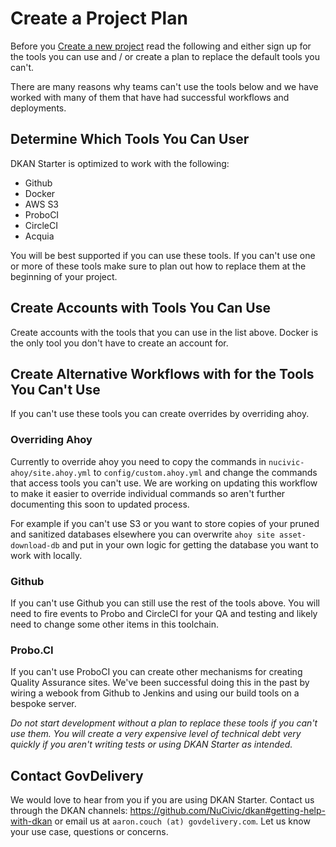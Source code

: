 # Create a Project Plan

Before you [Create a new project](creating-a-new-project) read the following and either sign up for the tools you can use and / or create a plan to replace the default tools you can't.

There are many reasons why teams can't use the tools below and we have worked with many of them that have had successful workflows and deployments.

## Determine Which Tools You Can User

DKAN Starter is optimized to work with the following:

* Github
* Docker
* AWS S3
* ProboCI
* CircleCI
* Acquia

You will be best supported if you can use these tools. If you can't use one or more of these tools make sure to plan out how to replace them at the beginning of your project.

## Create Accounts with Tools You Can Use

Create accounts with the tools that you can use in the list above. Docker is the only tool you don't have to create an account for.

## Create Alternative Workflows with for the Tools You Can't Use

If you can't use these tools you can create overrides by overriding ahoy.

### Overriding Ahoy

Currently to override ahoy you need to copy the commands in ``nucivic-ahoy/site.ahoy.yml`` to ``config/custom.ahoy.yml`` and change the commands that access tools you can't use. We are working on updating this workflow to make it easier to override individual commands so aren't further documenting this soon to updated process.

For example if you can't use S3 or you want to store copies of your pruned and sanitized databases elsewhere you can overwrite ``ahoy site asset-download-db`` and put in your own logic for getting the database you want to work with locally.

### Github
If you can't use Github you can still use the rest of the tools above. You will need to fire events to Probo and CircleCI for your QA and testing and likely need to change some other items in this toolchain.

### Probo.CI

If you can't use ProboCI you can create other mechanisms for creating Quality Assurance sites. We've been successful doing this in the past by wiring a webook from Github to Jenkins and using our build tools on a bespoke server.

*Do not start development without a plan to replace these tools if you can't use them. You will create a very expensive level of technical debt very quickly if you aren't writing tests or using DKAN Starter as intended.*

## Contact GovDelivery

We would love to hear from you if you are using DKAN Starter. Contact us through the DKAN channels: https://github.com/NuCivic/dkan#getting-help-with-dkan or email us at ``aaron.couch (at) govdelivery.com``. Let us know your use case, questions or concerns.
